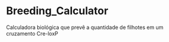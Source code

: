 # Breeding_Calculator
Calculadora biológica que prevê a quantidade de filhotes em um cruzamento Cre-loxP
